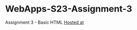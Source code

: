 # WebApps-S23-Assignment-3
Assignment 3 - Basic HTML
[Hosted at]( https://44-563-web-apps-s23.github.io/44563-webapps-assignment-3-suchiVin/)